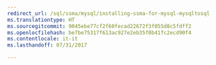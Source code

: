 ```yaml
---
redirect_url: /sql/ssma/mysql/installing-ssma-for-mysql-mysqltosql
ms.translationtype: HT
ms.sourcegitcommit: 9045ebe77cf2f60fecad22672f3f055d8c5fdff2
ms.openlocfilehash: be7be75317f613ac927e2eb35f0b41fc2ecd90f4
ms.contentlocale: it-it
ms.lasthandoff: 07/31/2017

---
```


